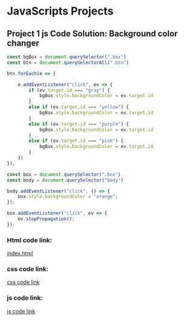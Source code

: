 # JavaScripts Projects

## Project 1 js Code Solution: Background color changer

```javascript
const bgBox = document.querySelector(".box")
const btn = document.querySelectorAll(".btn")

btn.forEach(e => {

    e.addEventListener("click", ev => {
        if (ev.target.id === "gray") {
            bgBox.style.backgroundColor = ev.target.id
        }
        else if (ev.target.id === "yellow") {
            bgBox.style.backgroundColor = ev.target.id
        }
        else if (ev.target.id === "purple") {
            bgBox.style.backgroundColor = ev.target.id
        }
        else if (ev.target.id === "pink") {
            bgBox.style.backgroundColor = ev.target.id
        }
    })
});

const box = document.querySelector(".box")
const body = document.querySelector("body")

body.addEventListener("click", () => {
    box.style.backgroundColor = "orange";
});

box.addEventListener("click", ev => {
    ev.stopPropagation();
});

```

### Html code link:
[index.html]('Projects/color-changer-p1/index.html')

### css code link:
[css code link]('Projects/color-changer-p1/style.css')

### js code link:
[js code link]('Projects/color-changer-p1/script.js')
